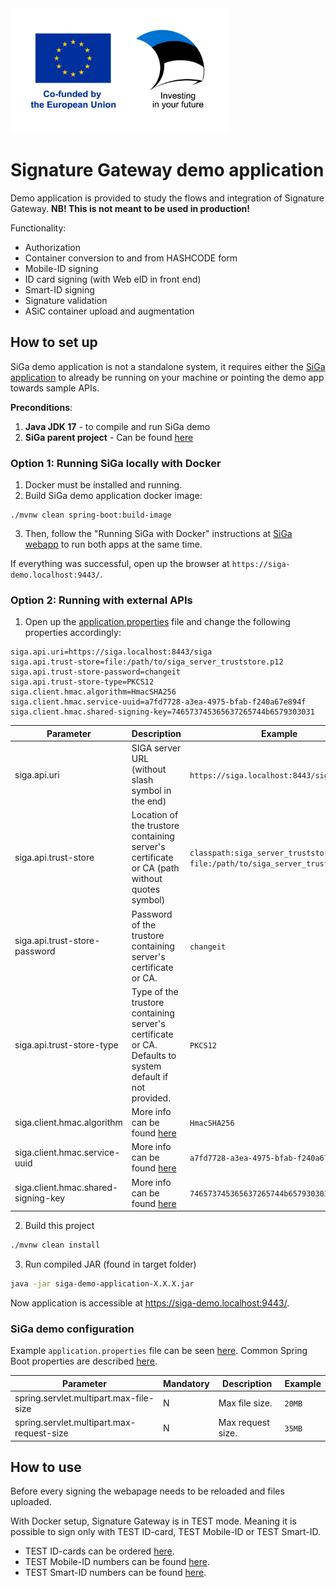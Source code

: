 <img src="docs/img/Co-funded_by_the_European_Union.jpg" width="350" height="200" alt="Co-funded by the European Union">

# Signature Gateway demo application

Demo application is provided to study the flows and integration of Signature Gateway. **NB! This is not meant to be used
in production!**

Functionality:

* Authorization
* Container conversion to and from HASHCODE form
* Mobile-ID signing
* ID card signing (with Web eID in front end)
* Smart-ID signing
* Signature validation
* ASiC container upload and augmentation

## How to set up

SiGa demo application is not a standalone system, it requires either
the [SiGa application](https://github.com/open-eid/SiGa) to already be running on your machine or pointing the demo app
towards sample APIs.

**Preconditions**:

1. **Java JDK 17** - to compile and run SiGa demo
2. **SiGa parent project** - Can be found [here](https://github.com/open-eid/SiGa)

### Option 1: Running SiGa locally with Docker

1. Docker must be installed and running.
2. Build SiGa demo application docker image:
```
./mvnw clean spring-boot:build-image
```
3. Then, follow the "Running SiGa with Docker" instructions at [SiGa webapp](https://github.com/open-eid/SiGa) to run both apps at the same
time.

If everything was successful, open up the browser at `https://siga-demo.localhost:9443/`.

### Option 2: Running with external APIs

1. Open up the
   [application.properties](https://github.com/open-eid/SiGa-demo-application/blob/master/src/main/resources/application.properties)
   file and change the following properties accordingly:

```
siga.api.uri=https://siga.localhost:8443/siga
siga.api.trust-store=file:/path/to/siga_server_truststore.p12
siga.api.trust-store-password=changeit
siga.api.trust-store-type=PKCS12
siga.client.hmac.algorithm=HmacSHA256
siga.client.hmac.service-uuid=a7fd7728-a3ea-4975-bfab-f240a67e894f
siga.client.hmac.shared-signing-key=746573745365637265744b6579303031
```

| Parameter           | Description | Example |
|---------------------|-------------|---------|
| siga.api.uri        | SIGA server URL (without slash symbol in the end) | `https://siga.localhost:8443/siga` |
| siga.api.trust-store | Location of the trustore containing server's certificate or CA (path without quotes symbol) | `classpath:siga_server_truststore.p12` or `file:/path/to/siga_server_truststore.p12` |
| siga.api.trust-store-password | Password of the trustore containing server's certificate or CA. | `changeit` |
| siga.api.trust-store-type | Type of the trustore containing server's certificate or CA. Defaults to system default if not provided. | `PKCS12` |
| siga.client.hmac.algorithm | More info can be found [here](https://github.com/open-eid/SiGa/wiki/Authorization) | `HmacSHA256` |
| siga.client.hmac.service-uuid | More info can be found [here](https://github.com/open-eid/SiGa/wiki/Authorization) | `a7fd7728-a3ea-4975-bfab-f240a67e894f` |
| siga.client.hmac.shared-signing-key | More info can be found [here](https://github.com/open-eid/SiGa/wiki/Authorization) | `746573745365637265744b6579303031` |

2. Build this project

```bash
./mvnw clean install
```

3. Run compiled JAR (found in target folder)

```bash
java -jar siga-demo-application-X.X.X.jar
```

Now application is accessible at https://siga-demo.localhost:9443/.

### SiGa demo configuration

Example `application.properties` file can be seen [here](src/main/resources/application.properties).
Common Spring Boot properties are
described [here](https://docs.spring.io/spring-boot/docs/2.7.8/reference/html/application-properties.html).

| Parameter                                 | Mandatory | Description       | Example |
|-------------------------------------------|-----------|-------------------|---------|
| spring.servlet.multipart.max-file-size    | N         | Max file size.    | `20MB`  |
| spring.servlet.multipart.max-request-size | N         | Max request size. | `35MB`  |

## How to use

Before every signing the webapage needs to be reloaded and files uploaded.

With Docker setup, Signature Gateway is in TEST mode. Meaning it is possible to sign only with TEST ID-card, TEST
Mobile-ID or TEST Smart-ID.

* TEST ID-cards can be ordered [here](https://portal.skidsolutions.eu/order/certificates?tab=test-card).
* TEST Mobile-ID numbers can be
  found [here](https://github.com/SK-EID/MID/wiki/Test-number-for-automated-testing-in-DEMO).
* TEST Smart-ID numbers can be
  found [here](https://github.com/SK-EID/smart-id-documentation/wiki/Environment-technical-parameters#test-accounts-for-automated-testing).
